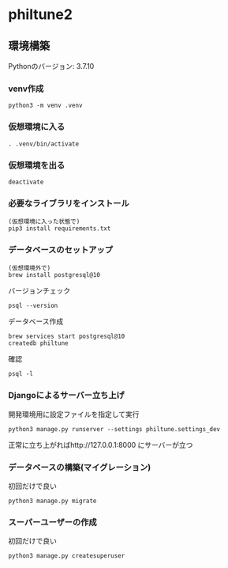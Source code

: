 # philtune2

## 環境構築

Pythonのバージョン: 3.7.10
### venv作成
```
python3 -m venv .venv
```

### 仮想環境に入る
```
. .venv/bin/activate
```

### 仮想環境を出る
```
deactivate
```

### 必要なライブラリをインストール
```
(仮想環境に入った状態で)
pip3 install requirements.txt
```

### データベースのセットアップ
```
(仮想環境外で)
brew install postgresql@10
```
バージョンチェック
```
psql --version
```
データベース作成
```
brew services start postgresql@10
createdb philtune
```
確認
```
psql -l
```
### Djangoによるサーバー立ち上げ
開発環境用に設定ファイルを指定して実行
```
python3 manage.py runserver --settings philtune.settings_dev
```
正常に立ち上がればhttp://127.0.0.1:8000
にサーバーが立つ
### データベースの構築(マイグレーション)
初回だけで良い
```
python3 manage.py migrate
```
### スーパーユーザーの作成
初回だけで良い
```
python3 manage.py createsuperuser
```


